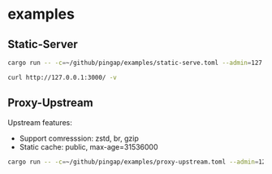 # examples


## Static-Server

```bash
cargo run -- -c=~/github/pingap/examples/static-serve.toml --admin=127.0.0.1:3018
```

```bash
curl http://127.0.0.1:3000/ -v
```

## Proxy-Upstream

Upstream features:

- Support comresssion: zstd, br, gzip
- Static cache: public, max-age=31536000

```bash
cargo run -- -c=~/github/pingap/examples/proxy-upstream.toml --admin=127.0.0.1:3018
```
